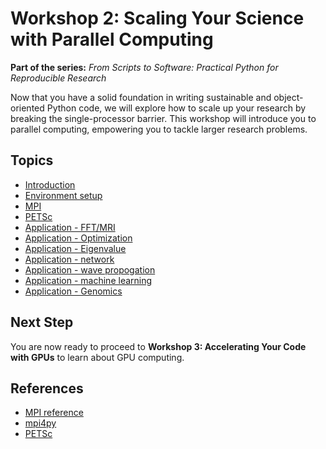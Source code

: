 # Workshop 2: Scaling Your Science with Parallel Computing

**Part of the series:** *From Scripts to Software: Practical Python for Reproducible Research*

Now that you have a solid foundation in writing sustainable and object-oriented Python code, we will explore how to scale up your research by breaking the single-processor barrier. This workshop will introduce you to parallel computing, empowering you to tackle larger research problems.

## Topics

* [Introduction](00-intro.md)
* [Environment setup](21-environment.md)
* [MPI](20-mpi-paradigm.md)
* [PETSc](40-petsc.md)
* [Application - FFT/MRI](31-mri.md)
* [Application - Optimization](41-petsc_tao_app.md)
* [Application - Eigenvalue](42-petsc-eigen.md)
* [Application - network](44-petsc-network.md)
* [Application - wave propogation](45-petsc-wave.md)
* [Application - machine learning](46-petsc-ml.md)
* [Application - Genomics](47-petsc-genomics.md)


## Next Step

You are now ready to proceed to **Workshop 3: Accelerating Your Code with GPUs** to learn about GPU computing.


## References

- [MPI reference](https://www.mpi-forum.org/docs/)
- [mpi4py](https://mpi4py.readthedocs.io/en/stable/)
- [PETSc](https://petsc.org/release/manual/)
